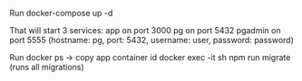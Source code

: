 Run
    docker-compose up -d

That will start 3 services:
    app on port 3000
    pg on port 5432
    pgadmin on port 5555 (hostname: pg, port: 5432, username: user, password: password)

Run
    docker ps -> copy app container id
    docker exec -it <app container_id> sh
    npm run migrate (runs all migrations)

